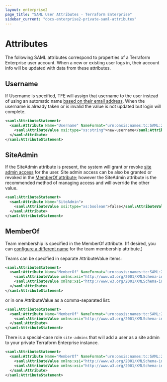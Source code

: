 ```yaml
---
layout: enterprise2
page_title: "SAML User Attributes - Terraform Enterprise"
sidebar_current: "docs-enterprise2-private-saml-attributes"
---
```


# Attributes

The following SAML attributes correspond to properties of a Terraform Enterprise user account. When a new or existing user logs in, their account info will be updated with data from these attributes.

## Username

If Username is specified, TFE will assign that username to the user instead of using an automatic name [based on their email address](./login.html). When the username is already taken or is invalid the value is not updated but login will complete.

```xml
<saml:AttributeStatement>
  <saml:Attribute Name="Username" NameFormat="urn:oasis:names:tc:SAML:2.0:attrname-format:basic">
    <saml:AttributeValue xsi:type="xs:string">new-username</saml:AttributeValue>
  </saml:Attribute>
</saml:AttributeStatement>
```

## SiteAdmin

If the SiteAdmin attribute is present, the system will grant or revoke [site admin access](../private/admin/index.html) for the user. Site admin access can be also be granted or revoked in the [MemberOf attribute](#memberof); however the SiteAdmin attribute is the recommended method of managing access and will override the other value.

```xml
<saml:AttributeStatement>
  <saml:Attribute Name="SiteAdmin">
    <saml:AttributeValue xsi:type="xs:boolean">false</saml:AttributeValue>
  </saml:Attribute>
</saml:AttributeStatement>
```

## MemberOf

Team membership is specified in the MemberOf attribute. (If desired, you can [configure a different name](./team-membership.html) for the team membership attribute.)

Teams can be specified in separate AttributeValue items:

```xml
<saml:AttributeStatement>
  <saml:Attribute Name="MemberOf" NameFormat="urn:oasis:names:tc:SAML:2.0:attrname-format:basic">
    <saml:AttributeValue xmlns:xsi="http://www.w3.org/2001/XMLSchema-instance" xsi:type="xs:string">devs</saml:AttributeValue>
    <saml:AttributeValue xmlns:xsi="http://www.w3.org/2001/XMLSchema-instance" xsi:type="xs:string">reviewers</saml:AttributeValue>
  </saml:Attribute>
</saml:AttributeStatement>
```

or in one AttributeValue as a comma-separated list:

```xml
<saml:AttributeStatement>
  <saml:Attribute Name="MemberOf" NameFormat="urn:oasis:names:tc:SAML:2.0:attrname-format:basic">
    <saml:AttributeValue xmlns:xsi="http://www.w3.org/2001/XMLSchema-instance" xsi:type="xs:string">list,of,roles</saml:AttributeValue>
  </saml:Attribute>
</saml:AttributeStatement>
```

There is a special-case role `site-admins` that will add a user as a site admin to your private Terraform Enterprise instance.

```xml
<saml:AttributeStatement>
  <saml:Attribute Name="MemberOf" NameFormat="urn:oasis:names:tc:SAML:2.0:attrname-format:basic">
    <saml:AttributeValue xmlns:xsi="http://www.w3.org/2001/XMLSchema-instance" xsi:type="xs:string">site-admins</saml:AttributeValue>
    <saml:AttributeValue xmlns:xsi="http://www.w3.org/2001/XMLSchema-instance" xsi:type="xs:string">devs</saml:AttributeValue>
  </saml:Attribute>
</saml:AttributeStatement>
```
